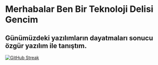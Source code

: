 # Merhabalar Ben Bir Teknoloji Delisi Gencim
## Günümüzdeki yazılımların dayatmaları sonucu özgür yazılım ile tanıştım.

[![GitHub Streak](http://github-readme-streak-stats.herokuapp.com?user=omerdynasty&theme=dark&background=000000)](https://git.io/streak-stats)
